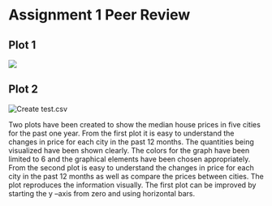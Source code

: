 # Assignment 1 Peer Review

## Plot 1

![](https://raw.githubusercontent.com/eb3237/PUI2018_eb3237/master/HW8_eb3237/Screen%20Shot%202018-11-06%20at%2011.38.09%20PM.png)

## Plot 2

![Create test.csv](HW-9-2.png)

Two plots have been created to show the median house prices in five cities for the past one year. From the first plot it is easy to 
understand the changes in price for each city in the past 12 months. The quantities being visualized have been shown clearly. The colors
for the graph have been limited to 6 and the graphical elements have been chosen appropriately. From the second plot is easy to understand 
the changes in price for each city in the past 12 months as well as compare the prices between cities. The plot reproduces the information
visually. The first plot can be improved by starting the y –axis from zero and using horizontal bars.  
